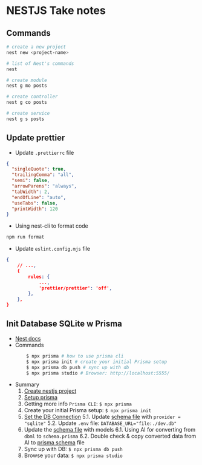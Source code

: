# NESTJS Take notes

## Commands

```bash
# create a new project
nest new <project-name>

# list of Nest's commands
nest

# create module
nest g mo posts

# create controller
nest g co posts

# create service
nest g s posts
```

## Update prettier

- Update `.prettierrc` file

```json
{
  "singleQuote": true,
  "trailingComma": "all",
  "semi": false,
  "arrowParens": "always",
  "tabWidth": 2,
  "endOfLine": "auto",
  "useTabs": false,
  "printWidth": 120
}
```

- Using nest-cli to format code

```bash
npm run format
```

- Update `eslint.config.mjs` file

```json
{
    // ...,
    {
        rules: {
            ...,
            'prettier/prettier': 'off',
        },
    },
}
```

## Init Database SQLite w Prisma

- [Nest docs](https://docs.nestjs.com/recipes/prisma)
- Commands
  ```bash
      $ npx prisma # how to use prisma cli
      $ npx prisma init # create your initial Prisma setup
      $ npx prisma db push # sync up with db
      $ npx prisma studio # Browser: http://localhost:5555/
  ```
- Summary
  1. [Create nestjs project](https://docs.nestjs.com/recipes/prisma#create-your-nestjs-project)
  2. [Setup prisma](https://docs.nestjs.com/recipes/prisma#set-up-prisma)
  3. Getting more info `Prisma CLI`: `$ npx prisma`
  4. Create your initial Prisma setup: `$ npx prisma init`
  5. [Set the DB Connection](https://docs.nestjs.com/recipes/prisma#set-the-database-connection)
     5.1. Update [schema file](./crud-prisma/prisma/schema.prisma) with `provider = "sqlite"`
     5.2. Update `.env` file: `DATABASE_URL="file:./dev.db"`
  6. Update the [schema file](./crud-prisma/prisma/schema.prisma) with models
     6.1. Using AI for converting from `dbml` to `schema.prisma`
     6.2. Double check & copy converted data from AI to [prisma schema](./crud-prisma/prisma/schema.prisma) file
  7. Sync up with DB: `$ npx prisma db push`
  8. Browse your data: `$ npx prisma studio`
